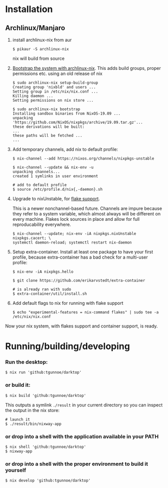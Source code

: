 # Installation

## Archlinux/Manjaro

1. install archlinux-nix from aur
   ```
   $ pikaur -S archlinux-nix
   ```
   nix will build from source

2. [Bootstrap the system with
   archlinux-nix](https://wiki.archlinux.org/index.php/Nix#Installation_using_archlinux-nix).
   This adds build groups, proper permissions etc. using an old release of nix
   ```
   $ sudo archlinux-nix setup-build-group
   Creating group 'nixbld' and users ...
   Setting group in /etc/nix/nix.conf ...
   Killing daemon ...
   Setting permissions on nix store ...

   $ sudo archlinux-nix bootstrap
   Installing sandbox binaries from NixOS-19.09 ...
   unpacking 'https://github.com/NixOS/nixpkgs/archive/19.09.tar.gz'...
   these derivations will be built:
   ...
   these paths will be fetched ...
   ...
    ```

3. Add temporary channels, add nix to default profile:
   ```
   $ nix-channel --add https://nixos.org/channels/nixpkgs-unstable

   $ nix-channel --update && nix-env -u
   unpacking channels...
   created 1 symlinks in user environment

   # add to default profile
   $ source /etc/profile.d/nix{,-daemon}.sh
   ```

4. Upgrade to nixUnstable, for [flake support](https://nixos.wiki/wiki/Flakes).

   This is a newer nonchannel-based future. Channels are impure because they
   refer to a system variable, which almost always will be different on every
   machine. Flakes lock sources in place and allow for full reproducability
   everywhere.

    ```
    $ nix-channel --update; nix-env -iA nixpkgs.nixUnstable nixpkgs.cacert; \
    systemctl daemon-reload; systemctl restart nix-daemon
    ```

5. Setup extra-container. Install at least one package to have your first
   profile, because extra-container has a bad check for a multi-user profile:

    ```
    $ nix-env -iA nixpkgs.hello

    $ git clone https://github.com/erikarvstedt/extra-container

    # is already ran with sudo
    $ extra-container/util/install.sh
    ```

6. Add default flags to nix for running with flake support
   ```
   $ echo "experimental-features = nix-command flakes" | sudo tee -a /etc/nix/nix.conf
   ```

Now your nix system, with flakes support and container support, is ready.

# Running/building/developing



### Run the desktop:

```
$ nix run 'github:tgunnoe/darktop'
```


### or build it:

```
$ nix build 'github:tgunnoe/darktop'
```



This outputs a symlink `./result` in your current directory so you can inspect the output in the nix store:


```
# launch it
$ ./result/bin/nixway-app
```



### or drop into a shell with the application available in your PATH

```
$ nix shell 'github:tgunnoe/darktop'
$ nixway-app
```



### or drop into a shell with the proper environment to build it yourself


```
$ nix develop 'github:tgunnoe/darktop'
```
